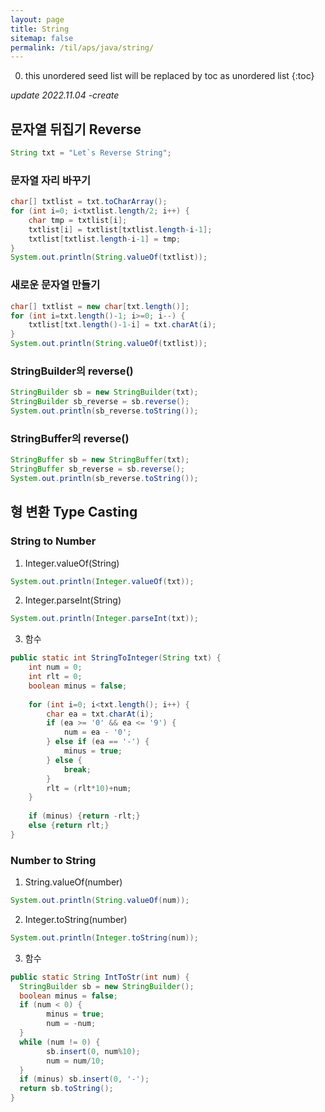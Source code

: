 ```yaml
---
layout: page
title: String
sitemap: false
permalink: /til/aps/java/string/
---
```

0. this unordered seed list will be replaced by toc as unordered list
{:toc}

*update 2022.11.04 -create*

## 문자열 뒤집기 Reverse
```java
String txt = "Let`s Reverse String";
```

### 문자열 자리 바꾸기
```java
char[] txtlist = txt.toCharArray();
for (int i=0; i<txtlist.length/2; i++) {
	char tmp = txtlist[i];
	txtlist[i] = txtlist[txtlist.length-i-1];
	txtlist[txtlist.length-i-1] = tmp;
}
System.out.println(String.valueOf(txtlist));
```

### 새로운 문자열 만들기
```java
char[] txtlist = new char[txt.length()];
for (int i=txt.length()-1; i>=0; i--) {
	txtlist[txt.length()-1-i] = txt.charAt(i);
}
System.out.println(String.valueOf(txtlist));
```

### StringBuilder의 reverse()
```java
StringBuilder sb = new StringBuilder(txt);
StringBuilder sb_reverse = sb.reverse();
System.out.println(sb_reverse.toString());
```

### StringBuffer의 reverse()
```java
StringBuffer sb = new StringBuffer(txt);
StringBuffer sb_reverse = sb.reverse();
System.out.println(sb_reverse.toString());
```

## 형 변환 Type Casting
### String to Number
1. Integer.valueOf(String)
```java
System.out.println(Integer.valueOf(txt));
```

2. Integer.parseInt(String)
```java
System.out.println(Integer.parseInt(txt));
```

3. 함수
```java
public static int StringToInteger(String txt) {
	int num = 0;
	int rlt = 0;
	boolean minus = false;
	
	for (int i=0; i<txt.length(); i++) {
		char ea = txt.charAt(i);
		if (ea >= '0' && ea <= '9') {
			num = ea - '0';
		} else if (ea == '-') {
			minus = true;
		} else {
			break;
		}
		rlt = (rlt*10)+num;
	}
	
	if (minus) {return -rlt;}
	else {return rlt;}
}
```

### Number to String
1. String.valueOf(number)
```java
System.out.println(String.valueOf(num));
```

2. Integer.toString(number)
```java
System.out.println(Integer.toString(num));
```

3. 함수
```java
public static String IntToStr(int num) {
  StringBuilder sb = new StringBuilder();
  boolean minus = false;
  if (num < 0) {
		minus = true;
		num = -num;
  }
  while (num != 0) {
		sb.insert(0, num%10);
		num = num/10;
  }
  if (minus) sb.insert(0, '-');
  return sb.toString();
}
```